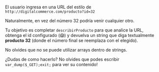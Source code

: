 El usuario ingresa en una URL del estilo de `http://digitalcommerce.com/producto?id=32`

Naturalmente, en vez del número 32 podría venir cualquier otro.

Tu objetivo es completar `describirProducto` para que analice la URL, obtenga el id configurado (:scream:) y devuelva un string que diga textualmente **producto 32** (donde el número final se reemplaza con el elegido).

No olvides que no se puede utilizar arrays dentro de strings.

¿Dudas de como hacerlo? No olvides que podes escribir `var_dump($_GET);exit;` para ver su contenido!